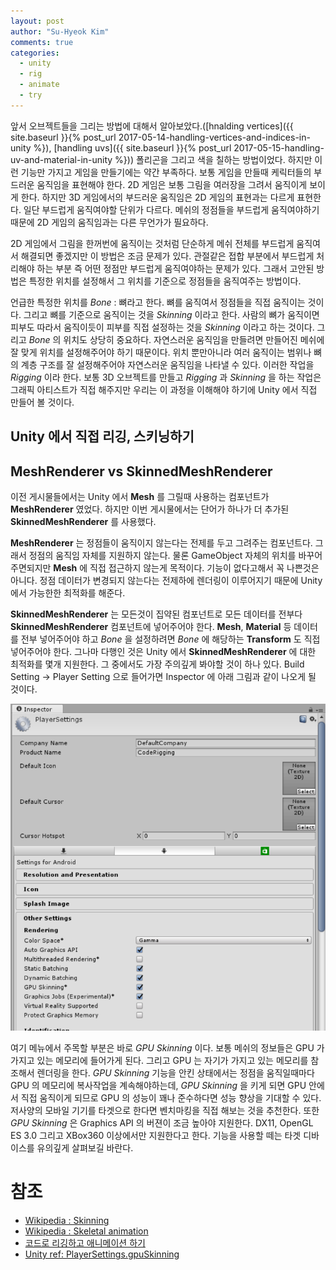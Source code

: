 ```yaml
---
layout: post
author: "Su-Hyeok Kim"
comments: true
categories:
  - unity
  - rig
  - animate
  - try
---
```


앞서 오브젝트들을 그리는 방법에 대해서 알아보았다.([hnalding vertices]({{ site.baseurl }}{% post_url 2017-05-14-handling-vertices-and-indices-in-unity %}), [handling uvs]({{ site.baseurl }}{% post_url 2017-05-15-handling-uv-and-material-in-unity %})) 폴리곤을 그리고 색을 칠하는 방법이었다. 하지만 이런 기능만 가지고 게임을 만들기에는 약간 부족하다. 보통 게임을 만들때 케릭터들의 부드러운 움직임을 표현해야 한다. 2D 게임은 보통 그림을 여러장을 그려서 움직이게 보이게 한다. 하지만 3D 게임에서의 부드러운 움직임은 2D 게임의 표현과는 다르게 표현한다. 일단 부드럽게 움직여야할 단위가 다르다. 메쉬의 정점들을 부드럽게 움직여야하기 때문에 2D 게임의 움직임과는 다른 무언가가 필요하다.

2D 게임에서 그림을 한꺼번에 움직이는 것처럼 단순하게 메쉬 전체를 부드럽게 움직여서 해결되면 좋겠지만 이 방법은 조금 문제가 있다. 관절같은 접합 부분에서 부드럽게 처리해야 하는 부분 즉 어떤 정점만 부드럽게 움직여야하는 문제가 있다. 그래서 고안된 방법은 특정한 위치를 설정해서 그 위치를 기준으로 정점들을 움직여주는 방법이다.

언급한 특정한 위치를 _Bone_ : 뼈라고 한다. 뼈를 움직여서 정점들을 직접 움직이는 것이다. 그리고 뼈를 기준으로 움직이는 것을 _Skinning_ 이라고 한다. 사람의 뼈가 움직이면 피부도 따라서 움직이듯이 피부를 직접 설정하는 것을 _Skinning_ 이라고 하는 것이다. 그리고 _Bone_ 의 위치도 상당히 중요하다. 자연스러운 움직임을 만들려면 만들어진 메쉬에 잘 맞게 위치를 설정해주어야 하기 때문이다. 위치 뿐만아니라 여러 움직이는 범위나 뼈의 계층 구조를 잘 설정해주어야 자연스러운 움직임을 나타낼 수 있다. 이러한 작업을 _Rigging_ 이라 한다. 보통 3D 오브젝트를 만들고 _Rigging_ 과 _Skinning_ 을 하는 작업은 그래픽 아티스트가 직접 해주지만 우리는 이 과정을 이해해야 하기에 Unity 에서 직접 만들어 볼 것이다.

## Unity 에서 직접 리깅, 스키닝하기

<!--
리깅 설명하기 : 메쉬에 정점이 움직이는 방법을 기술해야함.
그 기준은 Unity Transform 으로 정해주어야 함.
또한 값을 넣어줄때마다 변환 행렬이 필요함. mesh.bindposes 임. bone 마다 매칭해서 넣어주어야함.

Mesh.bones
Mesh.bindposes
-->

## MeshRenderer vs SkinnedMeshRenderer

이전 게시물들에서는 Unity 에서 __Mesh__ 를 그릴때 사용하는 컴포넌트가 __MeshRenderer__ 였었다. 하지만 이번 게시물에서는 단어가 하나가 더 추가된 __SkinnedMeshRenderer__ 를 사용했다.

__MeshRenderer__ 는 정점들이 움직이지 않는다는 전제를 두고 그려주는 컴포넌트다. 그래서 정점의 움직임 자체를 지원하지 않는다. 물론 GameObject 자체의 위치를 바꾸어 주면되지만 __Mesh__ 에 직접 접근하지 않는게 목적이다. 기능이 없다고해서 꼭 나쁜것은 아니다. 정점 데이터가 변경되지 않는다는 전제하에 렌더링이 이루어지기 때문에 Unity 에서 가능한한 최적화를 해준다.

__SkinnedMeshRenderer__ 는 모든것이 집약된 컴포넌트로 모든 데이터를 전부다 __SkinnedMeshRenderer__ 컴포넌트에 넣어주어야 한다. __Mesh__, __Material__ 등 데이터를 전부 넣어주어야 하고 _Bone_ 을 설정하려면 _Bone_ 에 해당하는 __Transform__ 도 직접 넣어주어야 한다. 그나마 다행인 것은 Unity 에서 __SkinnedMeshRenderer__ 에 대한 최적화를 몇개 지원한다. 그 중에서도 가장 주의깊게 봐야할 것이 하나 있다. Build Setting -> Player Setting 으로 들어가면 Inspector 에 아래 그림과 같이 나오게 될 것이다.

![PlayerSetting - Rendering](/images/playersetting_rendering.png)

여기 메뉴에서 주목할 부분은 바로 _GPU Skinning_ 이다. 보통 메쉬의 정보들은 GPU 가 가지고 있는 메모리에 들어가게 된다. 그리고 GPU 는 자기가 가지고 있는 메모리를 참조해서 렌더링을 한다. _GPU Skinning_ 기능을 안킨 상태에서는 정점을 움직일때마다 GPU 의 메모리에 복사작업을 계속해야하는데, _GPU Skinning_ 을 키게 되면 GPU 안에서 직접 움직이게 되므로 GPU 의 성능이 꽤나 준수하다면 성능 향상을 기대할 수 있다. 저사양의 모바일 기기를 타겟으로 한다면 벤치마킹을 직접 해보는 것을 추천한다. 또한 _GPU Skinning_ 은 Graphics API 의 버젼이 조금 높아야 지원한다. DX11, OpenGL ES 3.0 그리고 XBox360 이상에서만 지원한다고 한다. 기능을 사용할 떼는 타겟 디바이스를 유의깊게 살펴보길 바란다.

<!--
그냥 움직이기
일반 lerp 를 이용한 animating
AnimationCurve 를 활용한 animating
AnimationClip 을 활용한 animating
-->

# 참조

- [Wikipedia : Skinning](https://en.wikipedia.org/wiki/Skinning)
- [Wikipedia : Skeletal animation](https://en.wikipedia.org/wiki/Skeletal_animation)
- [코드로 리깅하고 애니메이션 하기](https://github.com/GameEngineStudy/CodeRigging)
- [Unity ref: PlayerSettings.gpuSkinning](https://docs.unity3d.com/ScriptReference/PlayerSettings-gpuSkinning.html)
